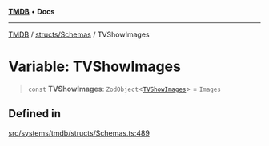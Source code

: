 [**TMDB**](../../../README.md) • **Docs**

***

[TMDB](../../../README.md) / [structs/Schemas](../README.md) / TVShowImages

# Variable: TVShowImages

> `const` **TVShowImages**: `ZodObject`\<[`TVShowImages`](../type-aliases/TVShowImages.md)\> = `Images`

## Defined in

[src/systems/tmdb/structs/Schemas.ts:489](https://github.com/Norviah/media-hub/blob/18a8c2edf600e1d27fc5173db1855dfb068c9a34/src/systems/tmdb/structs/Schemas.ts#L489)
